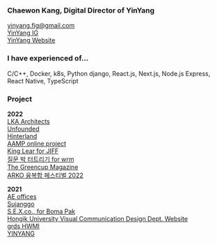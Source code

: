### Chaewon Kang, Digital Director of YinYang

yinyang.fig@gmail.com
<br /> [YinYang IG](https://instagram.com/yinyang.fig)
<br /> [YinYang Website](https://yin-yang.work)


### I have experienced of...

C/C++, Docker, k8s, Python django, React.js, Next.js, Node.js Express, React Native, TypeScript

### Project

**2022** <br />
[LKA Architects](https://leehongkim.com) <br />
[Unfounded](https://areyoulost.xyz) <br />
[Hinterland](https://hinterland.kr) <br />
[AAMP online project](https://becominglocal.a-amp.org) <br />
[King Lear for JIFF](https://www.mygravemypeace.com/)<br />
[질문 박 터트리기 for wrm](https://boom-wrm.kr)<br />
[The Greencup Magazine](https://magazine.thegreencup.co.kr)<br />
[ARKO 융복합 페스티벌 2022](https://www.fable-net-earth.art/)

**2021** <br />
[AE offices](https://aeoffices.com) <br />
[Sujanggo](https://sujanggo.com) <br />
[S.E.X.co., for Boma Pak](https://s-e-x-co.com)<br />
[Hongik University Visual Communication Design Dept. Website](https://sidi.hongik.ac.kr)<br />
[grds HWMI](https://hwmi.grds.com)<br />
[YINYANG](https://yin-yang.work)<br />




